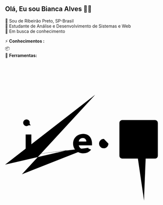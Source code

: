 ## Olá, Eu sou Bianca Alves :woman_technologist:

:pushpin: Sou de Ribeirão Preto, SP-Brasil  <br />
:blue_book: Estudante de Análise e Desenvolvimento de Sistemas e Web <br />
:mag_right: Em busca de conhecimento <br />




⚡  **Conhecimentos :** <br />
 📦 <br />
🧰  **Ferramentas:** <br />


 
 <svg viewBox = "0 0 128 128">
<g id = "original-wordmark"> <polygon fill = "# 1d1d1b" points = "0,85 52,73 5,79 52,73 5,79 70,71 14,93 70,71 14,93 75,27 0,85 75,27 0,85 52,73"> </polygon> <path fill = "# 1d1d1b" d = "M17.11,60h4.74V75.26H17.11Zm2.37-7.59a2.75,2.75,0,1,1,1-2.75,2.75,2.75,2.75,0,0,1,2.75-2.75"> </ path> <polygon fill = "# 1d1d1b" points = "41,69 52,73 46,43 52,73 46,43 66,2 51,81 59,98 57,62 59,98 51,4 67,05 57,49 75,27 51,53 75,27 46,49 67,72 46,43 67,72 46,43 75,27 41,69 75,27 <; # 1d1d1b "d =" M24.48,60H29v2.09h.06a5,5,0,0,1,4.49-2.47c4.81,0,5.69,3.16,5.69,7.27v8.38H34.54V67.84c0-1.77, 0-4-2.47-4s-2.85,1.93-2.85,3.92v7.55H24.48Z "> </path> <path fill =" # 1d1d1b "d =" M67.61,65.85a2.84,2.84,0, 0,0-2.91-2.91,3.16,3.16,0,0,0-3.35,2.91Zm4,6.77a8.35,8.35,0,0,1-6.48,3c-4.74,0-8.54-3.16-8.54-8.07s3.8-8.06 , 8.54-8.06c4.43,0,7.21,3.16,7.21,8.06v1.49h-11a3.54,3.54,0,0,0,3.57,3,4,4,0,0,0,3.38-1,87 Z "> </path> <path fill =" # 1d1d1b "d =" M82.23,63.68A3.89,3.89,0,1,0,86,67.57a3.6,3.6,0,0,0- 3.8-3.89M90.4,75.26H86v-2H86a6,6,0,0,1-4.71,2.4c-4.56,0-7.56-3.29-7.56-7.94,0-4.27,2.66-8.19,7-8.19a5. 73,5.73,0,0,1,4.87,2h.06v-8.8H90.4Z "> </path> <path fill =" # 0076b2 "d =" M124.78,48H97.51a2.34,2.34,0 , 0,0-2.36,2.31V77.69A2.34,2.34,0,0,0,97.51,80h27.27a2.34,2.34,0,0,0,2.37-2.31V50.31A2.34,2.34,0 , 0,0,124.78,48Z "> </path> <path fill =" # fff "d =" M99.89,60h4.75V75.27H99.89Zm2.37-7.59a2.75,2.75,0,1,1- 2.75,2.75,2.75,2.75,0,0,1,2.75-2.75 "> </path> <path fill =" # fff "d ="M107.61,60h4.55v2.09h.06a5,5,0,0,1,4.49-2.47c4.81,0,5.69,3.16,5.69,7.27v8.38h-4.74V67.84c0-1.77,0-4 -2,47-4s-2.85,1.93-2.85,3.92v7.55h-4.74Z "> </path> </g>
</svg>
